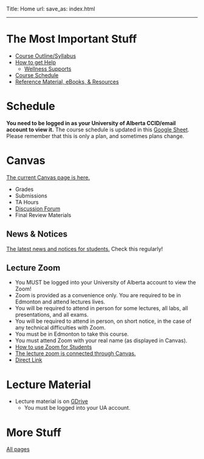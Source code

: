 Title: Home
url:
save_as: index.html

----

# The Most Important Stuff

* [Course Outline/Syllabus]({filename}/general/outline.md)
* [How to get Help]({filename}/general/help.md)
    * [Wellness Supports]({filename}/general/help.md#wellness-supports)
* [Course Schedule](#schedule)
* [Reference Material, eBooks, & Resources]({filename}/general/resources.md)

# Schedule 

**You need to be logged in as your University of Alberta CCID/email account to view it.** The course schedule is updated in this [Google Sheet](#TODO). Please remember that this is only a plan, and sometimes plans change.

# Canvas

[The current Canvas page is here.](https://canvas.ualberta.ca/courses/28541)

* Grades
* Submissions
* TA Hours
* [Discussion Forum]({filename}/general/help.md#discussion-forum)
* Final Review Materials

## News & Notices

[The latest news and notices for students.](https://canvas.ualberta.ca/courses/28541/announcements) Check this regularly!

## Lecture Zoom

* You MUST be logged into your University of Alberta account to view the Zoom!
* Zoom is provided as a convenience only. You are required to be in Edmonton and attend lectures lives.
* You will be required to attend in person for some lectures, all labs, all presentations, and all exams.
* You will be required to attend in person, on short notice, in the case of any technical difficulties with Zoom.
* You must be in Edmonton to take this course.
* You must attend Zoom with your real name (as displayed in Canvas).
* [How to use Zoom for Students](https://support.eclass.ualberta.ca/index.php?/Knowledgebase/Article/View/422/23/using-zoom-for-students)
* [The lecture zoom is connected through Canvas.](https://canvas.ualberta.ca/courses/28541/external_tools/282)
* [Direct Link](https://ualberta-ca.zoom.us/j/95308527326)

# Lecture Material

* Lecture material is on [GDrive](https://drive.google.com/drive/folders/1dc5VqN31j-uYiWZkAvHaKKlSt-8SErqk?usp=drive_link)
    * You must be logged into your UA account.

# More Stuff

[All pages]({index})
